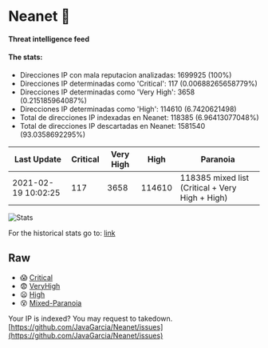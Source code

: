 # Neanet :hocho:
#### Threat intelligence feed
#### The stats:

- Direcciones IP con mala reputacion analizadas: 1699925 (100%)
- Direcciones IP determinadas como 'Critical':  117 (0.00688265658779%)
- Direcciones IP determinadas como 'Very High':  3658 (0.215185964087%)
- Direcciones IP determinadas como 'High':  114610 (6.7420621498)
- Total de direcciones IP indexadas en Neanet:  118385 (6.96413077048%)
- Total de direcciones IP descartadas en Neanet:  1581540 (93.0358692295%)

| Last Update | Critical | Very High | High | Paranoia |
| --- | --- | --- | --- | --- |
| 2021-02-19 10:02:25 | 117 | 3658 | 114610 | 118385 mixed list (Critical + Very High + High)|

![Stats](https://docs.google.com/spreadsheets/d/e/2PACX-1vSnaNMIXVabIpDJjufMlzH7poXnshF3mgd8Is1g9ytUEzVsP5my4Trn8f-xkoLLQ38xpL3HtmUexLo6/pubchart?oid=501124687&format=image)

For the historical stats go to: [link](/stats.csv)
## Raw
- :scream: [Critical](https://raw.githubusercontent.com/JavaGarcia/Neanet/master/blacklists/neanet_critical.txt)
- :fearful: [VeryHigh](https://raw.githubusercontent.com/JavaGarcia/Neanet/master/blacklists/neanet_veryHigh.txtt)
- :frowning: [High](https://raw.githubusercontent.com/JavaGarcia/Neanet/master/blacklists/neanet_high.txt)
- :dizzy_face: [Mixed-Paranoia](https://raw.githubusercontent.com/JavaGarcia/Neanet/master/blacklists/neanet_all.txt)


Your IP is indexed? You may request to takedown. [https://github.com/JavaGarcia/Neanet/issues](https://github.com/JavaGarcia/Neanet/issues)


















































































































































































































































































































































































































































































































































































































































































































































































































































































































































































































































































































































































































































































































































































































































































































































































































































































































































































































































































































































































































































































































































































































































































































































































































































































































































































































































































































































































































































































































































































































































































































































































































































































































































































































































































































































































































































































































































































































































































































































































































































































































































































































































































































































































































































































